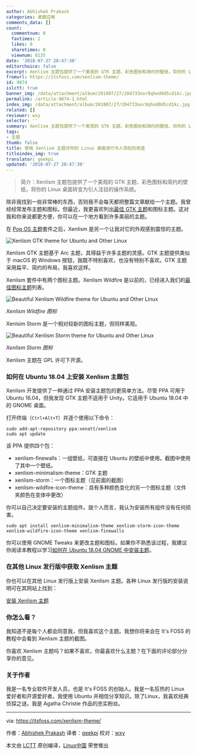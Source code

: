 ```yaml
---
author: Abhishek Prakash
categories: 桌面应用
comments_data: []
count:
  commentnum: 0
  favtimes: 2
  likes: 0
  sharetimes: 0
  viewnum: 8135
date: '2018-07-27 20:47:30'
editorchoice: false
excerpt: Xenlism 主题包提供了一个美观的 GTK 主题、彩色图标和简约的壁纸，将你的 Linux 桌面转变为引人注目的操作系统。
fromurl: https://itsfoss.com/xenlism-theme/
id: 9874
islctt: true
banner_img: /data/attachment/album/201807/27/204733oor8qhod0d5cd1kc.jpg
permalink: /article-9874-1.html
index_img: /data/attachment/album/201807/27/204733oor8qhod0d5cd1kc.jpg.thumb.jpg
related: []
reviewer: wxy
selector: ''
summary: Xenlism 主题包提供了一个美观的 GTK 主题、彩色图标和简约的壁纸，将你的 Linux 桌面转变为引人注目的操作系统。
tags:
- 主题
thumb: false
title: 使用 Xenlism 主题对你的 Linux 桌面进行令人惊叹的改造
titleindex_img: true
translator: geekpi
updated: '2018-07-27 20:47:30'
---
```



> 
> 简介：Xenlism 主题包提供了一个美观的 GTK 主题、彩色图标和简约的壁纸，将你的 Linux 桌面转变为引人注目的操作系统。
> 
> 
> 


除非我找到一些非常棒的东西，否则我不会每天都把整篇文章献给一个主题。我曾经经常发布主题和图标。但最近，我更喜欢列出[最佳 GTK 主题](https://itsfoss.com/best-gtk-themes/)和图标主题。这对我和你来说都更方便，你可以在一个地方看到许多美丽的主题。


在 [Pop OS 主题](https://itsfoss.com/pop-icon-gtk-theme-ubuntu/)套件之后，Xenlism 是另一个让我对它的外观感到震惊的主题。


![Xenlism GTK theme for Ubuntu and Other Linux](/data/attachment/album/201807/27/204733oor8qhod0d5cd1kc.jpg)


Xenlism GTK 主题基于 Arc 主题，其得益于许多主题的灵感。GTK 主题提供类似于 macOS 的 Windows 按钮，我既不特别喜欢，也没有特别不喜欢。GTK 主题采用扁平、简约的布局，我喜欢这样。


Xenlism 套件中有两个图标主题。Xenlism Wildfire 是以前的，已经进入我们的[最佳图标主题](https://itsfoss.com/best-icon-themes-ubuntu-16-04/)列表。


![Beautiful Xenlism Wildfire theme for Ubuntu and Other Linux](/data/attachment/album/201807/27/204734tkolb7jdygxbcvdc.jpg)


*Xenlism Wildfire 图标*


Xenlsim Storm 是一个相对较新的图标主题，但同样美观。


![Beautiful Xenlism Storm theme for Ubuntu and Other Linux](/data/attachment/album/201807/27/204735rfnbsmslsiinnb0n.jpg)


*Xenlism Storm 图标*


Xenlism 主题在 GPL 许可下开源。


### 如何在 Ubuntu 18.04 上安装 Xenlism 主题包


Xenlism 开发提供了一种通过 PPA 安装主题包的更简单方法。尽管 PPA 可用于 Ubuntu 16.04，但我发现 GTK 主题不适用于 Unity。它适用于 Ubuntu 18.04 中的 GNOME 桌面。


打开终端（`Ctrl+Alt+T`）并逐个使用以下命令：



```
sudo add-apt-repository ppa:xenatt/xenlism
sudo apt update

```

该 PPA 提供四个包：


* xenlism-finewalls：一组壁纸，可直接在 Ubuntu 的壁纸中使用。截图中使用了其中一个壁纸。
* xenlism-minimalism-theme：GTK 主题
* xenlism-storm：一个图标主题（见前面的截图）
* xenlism-wildfire-icon-theme：具有多种颜色变化的另一个图标主题（文件夹颜色在变体中更改）


你可以自己决定要安装的主题组件。就个人而言，我认为安装所有组件没有任何损害。



```
sudo apt install xenlism-minimalism-theme xenlism-storm-icon-theme xenlism-wildfire-icon-theme xenlism-finewalls

```

你可以使用 GNOME Tweaks 来更改主题和图标。如果你不熟悉该过程，我建议你阅读本教程以学习[如何在 Ubuntu 18.04 GNOME 中安装主题](https://itsfoss.com/install-themes-ubuntu/)。


### 在其他 Linux 发行版中获取 Xenlism 主题


你也可以在其他 Linux 发行版上安装 Xenlism 主题。各种 Linux 发行版的安装说明可在其网站上找到：


[安装 Xenlism 主题](http://xenlism.github.io/minimalism/#install)


### 你怎么看？


我知道不是每个人都会同意我，但我喜欢这个主题。我想你将来会在 It's FOSS 的教程中会看到 Xenlism 主题的截图。


你喜欢 Xenlism 主题吗？如果不喜欢，你最喜欢什么主题？在下面的评论部分分享你的意见。


### 关于作者


我是一名专业软件开发人员，也是 It's FOSS 的创始人。我是一名狂热的 Linux 爱好者和开源爱好者。我使用 Ubuntu 并相信分享知识。除了Linux，我喜欢经典侦探之谜。我是 Agatha Christie 作品的忠实粉丝。




---


via: <https://itsfoss.com/xenlism-theme/>


作者：[Abhishek Prakash](https://itsfoss.com/author/abhishek/)  译者：[geekpi](https://github.com/geekpi) 校对：[wxy](https://github.com/wxy)


本文由 [LCTT](https://github.com/LCTT/TranslateProject) 原创编译，[Linux中国](https://linux.cn/) 荣誉推出